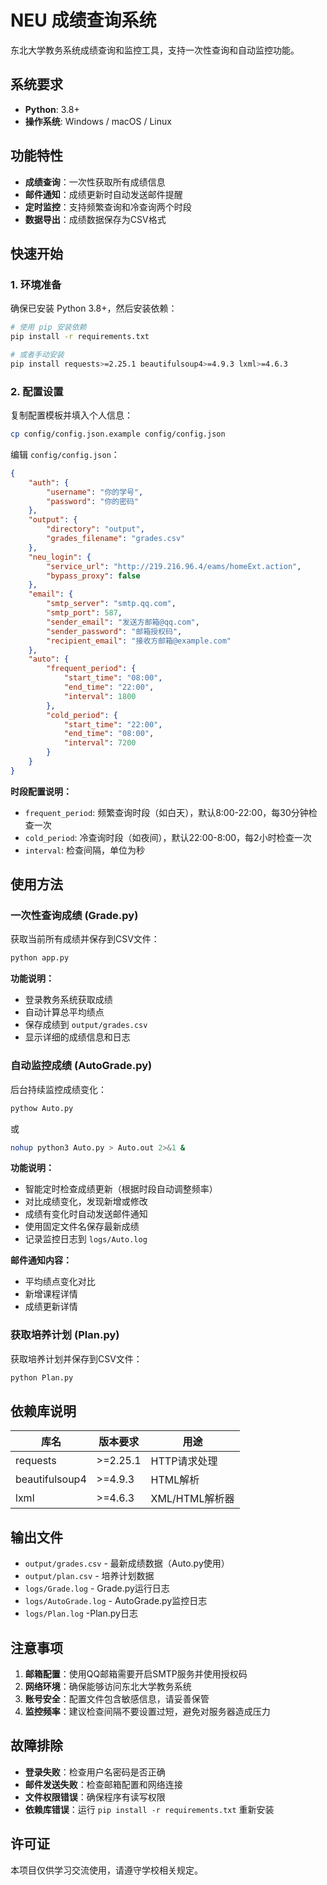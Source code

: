 # NEU 成绩查询系统

东北大学教务系统成绩查询和监控工具，支持一次性查询和自动监控功能。

## 系统要求

- **Python**: 3.8+
- **操作系统**: Windows / macOS / Linux

## 功能特性

- **成绩查询**：一次性获取所有成绩信息
- **邮件通知**：成绩更新时自动发送邮件提醒
- **定时监控**：支持频繁查询和冷查询两个时段
- **数据导出**：成绩数据保存为CSV格式

## 快速开始

### 1. 环境准备

确保已安装 Python 3.8+，然后安装依赖：

```bash
# 使用 pip 安装依赖
pip install -r requirements.txt

# 或者手动安装
pip install requests>=2.25.1 beautifulsoup4>=4.9.3 lxml>=4.6.3
```

### 2. 配置设置

复制配置模板并填入个人信息：

```bash
cp config/config.json.example config/config.json
```

编辑 `config/config.json`：

```json
{
    "auth": {
        "username": "你的学号",
        "password": "你的密码"
    },
    "output": {
        "directory": "output",
        "grades_filename": "grades.csv"
    },
    "neu_login": {
        "service_url": "http://219.216.96.4/eams/homeExt.action",
        "bypass_proxy": false
    },
    "email": {
        "smtp_server": "smtp.qq.com",
        "smtp_port": 587,
        "sender_email": "发送方邮箱@qq.com",
        "sender_password": "邮箱授权码",
        "recipient_email": "接收方邮箱@example.com"
    },
    "auto": {
        "frequent_period": {
            "start_time": "08:00",
            "end_time": "22:00",
            "interval": 1800
        },
        "cold_period": {
            "start_time": "22:00",
            "end_time": "08:00",
            "interval": 7200
        }
    }
}
```

**时段配置说明：**
- `frequent_period`: 频繁查询时段（如白天），默认8:00-22:00，每30分钟检查一次
- `cold_period`: 冷查询时段（如夜间），默认22:00-8:00，每2小时检查一次
- `interval`: 检查间隔，单位为秒

## 使用方法

### 一次性查询成绩 (Grade.py)

获取当前所有成绩并保存到CSV文件：

```bash
python app.py
```

**功能说明：**
- 登录教务系统获取成绩
- 自动计算总平均绩点
- 保存成绩到 `output/grades.csv`
- 显示详细的成绩信息和日志

### 自动监控成绩 (AutoGrade.py)

后台持续监控成绩变化：

```bash
pythow Auto.py
```

或

```bash
nohup python3 Auto.py > Auto.out 2>&1 &
```

**功能说明：**
- 智能定时检查成绩更新（根据时段自动调整频率）
- 对比成绩变化，发现新增或修改
- 成绩有变化时自动发送邮件通知
- 使用固定文件名保存最新成绩
- 记录监控日志到 `logs/Auto.log`

**邮件通知内容：**
- 平均绩点变化对比
- 新增课程详情
- 成绩更新详情

### 获取培养计划 (Plan.py)

获取培养计划并保存到CSV文件：

```bash
python Plan.py
```

## 依赖库说明

| 库名 | 版本要求 | 用途 |
|------|----------|------|
| requests | >=2.25.1 | HTTP请求处理 |
| beautifulsoup4 | >=4.9.3 | HTML解析 |
| lxml | >=4.6.3 | XML/HTML解析器 |

## 输出文件

- `output/grades.csv` - 最新成绩数据（Auto.py使用）
- `output/plan.csv` - 培养计划数据
- `logs/Grade.log` - Grade.py运行日志
- `logs/AutoGrade.log` - AutoGrade.py监控日志
- `logs/Plan.log` -Plan.py日志

## 注意事项

1. **邮箱配置**：使用QQ邮箱需要开启SMTP服务并使用授权码
2. **网络环境**：确保能够访问东北大学教务系统
3. **账号安全**：配置文件包含敏感信息，请妥善保管
4. **监控频率**：建议检查间隔不要设置过短，避免对服务器造成压力

## 故障排除

- **登录失败**：检查用户名密码是否正确
- **邮件发送失败**：检查邮箱配置和网络连接
- **文件权限错误**：确保程序有读写权限
- **依赖库错误**：运行 `pip install -r requirements.txt` 重新安装

## 许可证

本项目仅供学习交流使用，请遵守学校相关规定。

